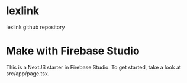# lexlink
lexlink github repository

# Make with Firebase Studio
This is a NextJS starter in Firebase Studio.
To get started, take a look at src/app/page.tsx.

